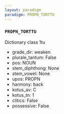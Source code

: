 ```yaml
---
layout: paradigm
paradigm: PROPN_TORTTU
---
```

### ` PROPN_TORTTU `

Dictionary class 1tu
* grade_dir: weaken
* plurale_tantum: False
* pos: NOUN
* stem_diphthong: None
* stem_vowel: None
* upos: PROPN
* harmony: back
* kotus_av: C
* kotus_tn: 1
* clitics: False
* possessive: False
